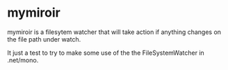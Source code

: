 # mymiroir

mymiroir is a filesytem watcher that will take action if anything changes on the file path under watch.

It just a test to try to make some use of the the FileSystemWatcher in .net/mono.
